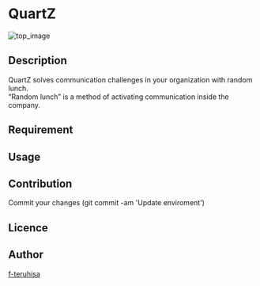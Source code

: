 QuartZ
====
![top_image](public/images/top_image.png)

## Description
QuartZ solves communication challenges in your organization with random lunch.<br>
“Random lunch” is a method of activating communication inside the company. 

## Requirement

## Usage

## Contribution
Commit your changes (git commit -am 'Update enviroment')

## Licence

## Author

[f-teruhisa](https://github.com/f-teruhisa)
